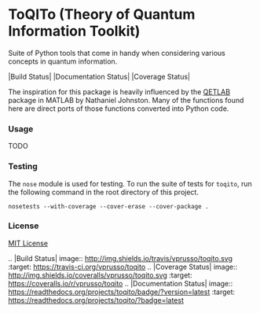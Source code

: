 # ToQITo (Theory of Quantum Information Toolkit)

Suite of Python tools that come in handy when considering various concepts in
quantum information.

|Build Status| |Documentation Status| |Coverage Status| 

The inspiration for this package is heavily influenced by the
[QETLAB](http://www.qetlab.com) package in MATLAB by Nathaniel Johnston.  Many
of the functions found here are direct ports of those functions converted into
Python code.

### Usage

TODO
 
### Testing

The `nose` module is used for testing. To run the suite of tests for `toqito`,
run the following command in the root directory of this project.

    nosetests --with-coverage --cover-erase --cover-package .

### License

[MIT License](http://opensource.org/licenses/mit-license.php>)

.. |Build Status| image:: http://img.shields.io/travis/vprusso/toqito.svg
   :target: https://travis-ci.org/vprusso/toqito
.. |Coverage Status| image:: http://img.shields.io/coveralls/vprusso/toqito.svg
   :target: https://coveralls.io/r/vprusso/toqito
.. |Documentation Status| image:: https://readthedocs.org/projects/toqito/badge/?version=latest
   :target: https://readthedocs.org/projects/toqito/?badge=latest   

